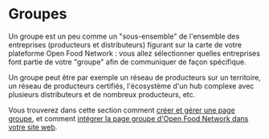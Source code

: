 # Groupes

Un groupe est un peu comme un "sous-ensemble" de l'ensemble des entreprises (producteurs et distributeurs) figurant sur la carte de votre plateforme Open Food Network : vous allez sélectionner quelles entreprises font partie de votre "groupe" afin de communiquer de façon spécifique.

Un groupe peut être par exemple un réseau de producteurs sur un territoire, un réseau de producteurs certifiés, l'écosystème d'un hub complexe avec plusieurs distributeurs et de nombreux producteurs, etc.

Vous trouverez dans cette section comment [créer et gérer une page groupe](create-group-page.md), et comment [intégrer la page groupe d'Open Food Network dans votre site web](embed-a-group-page.md).
